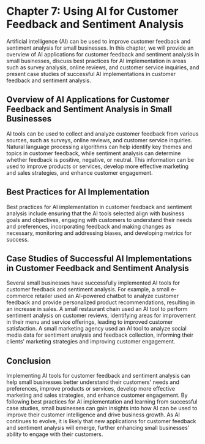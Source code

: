 Chapter 7: Using AI for Customer Feedback and Sentiment Analysis
================================================================

Artificial intelligence (AI) can be used to improve customer feedback and sentiment analysis for small businesses. In this chapter, we will provide an overview of AI applications for customer feedback and sentiment analysis in small businesses, discuss best practices for AI implementation in areas such as survey analysis, online reviews, and customer service inquiries, and present case studies of successful AI implementations in customer feedback and sentiment analysis.

Overview of AI Applications for Customer Feedback and Sentiment Analysis in Small Businesses
--------------------------------------------------------------------------------------------

AI tools can be used to collect and analyze customer feedback from various sources, such as surveys, online reviews, and customer service inquiries. Natural language processing algorithms can help identify key themes and topics in customer feedback, while sentiment analysis can determine whether feedback is positive, negative, or neutral. This information can be used to improve products or services, develop more effective marketing and sales strategies, and enhance customer engagement.

Best Practices for AI Implementation
------------------------------------

Best practices for AI implementation in customer feedback and sentiment analysis include ensuring that the AI tools selected align with business goals and objectives, engaging with customers to understand their needs and preferences, incorporating feedback and making changes as necessary, monitoring and addressing biases, and developing metrics for success.

Case Studies of Successful AI Implementations in Customer Feedback and Sentiment Analysis
-----------------------------------------------------------------------------------------

Several small businesses have successfully implemented AI tools for customer feedback and sentiment analysis. For example, a small e-commerce retailer used an AI-powered chatbot to analyze customer feedback and provide personalized product recommendations, resulting in an increase in sales. A small restaurant chain used an AI tool to perform sentiment analysis on customer reviews, identifying areas for improvement in their menu and service offerings, leading to improved customer satisfaction. A small marketing agency used an AI tool to analyze social media data for sentiment analysis and feedback collection, informing their clients' marketing strategies and improving customer engagement.

Conclusion
----------

Implementing AI tools for customer feedback and sentiment analysis can help small businesses better understand their customers' needs and preferences, improve products or services, develop more effective marketing and sales strategies, and enhance customer engagement. By following best practices for AI implementation and learning from successful case studies, small businesses can gain insights into how AI can be used to improve their customer intelligence and drive business growth. As AI continues to evolve, it is likely that new applications for customer feedback and sentiment analysis will emerge, further enhancing small businesses' ability to engage with their customers.
